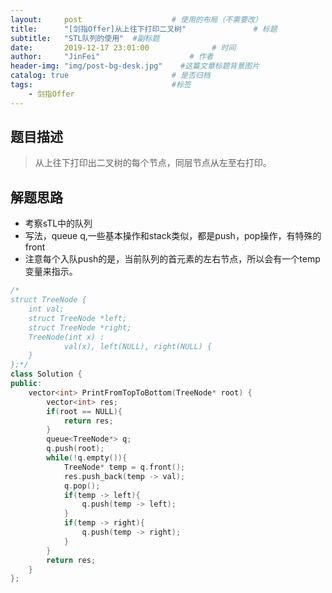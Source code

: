 ```yaml
---
layout:     post                    # 使用的布局（不需要改） 
title:      "[剑指Offer]从上往下打印二叉树"               # 标题  
subtitle:   "STL队列的使用"  #副标题 
date:       2019-12-17 23:01:00              # 时间 
author:     "JinFei"                    # 作者 
header-img: "img/post-bg-desk.jpg"    #这篇文章标题背景图片 
catalog: true                       # 是否归档 
tags:                               #标签     
    - 剑指Offer 
---
```


## 题目描述
> 从上往下打印出二叉树的每个节点，同层节点从左至右打印。

## 解题思路

- 考察sTL中的队列
- 写法，queue<int> q,一些基本操作和stack类似，都是push，pop操作，有特殊的front
- 注意每个入队push的是，当前队列的首元素的左右节点，所以会有一个temp变量来指示。

```C++
/*
struct TreeNode {
	int val;
	struct TreeNode *left;
	struct TreeNode *right;
	TreeNode(int x) :
			val(x), left(NULL), right(NULL) {
	}
};*/
class Solution {
public:
    vector<int> PrintFromTopToBottom(TreeNode* root) {
        vector<int> res;
        if(root == NULL){
            return res;
        }
        queue<TreeNode*> q;
        q.push(root);
        while(!q.empty()){
            TreeNode* temp = q.front();
            res.push_back(temp -> val);
            q.pop();
            if(temp -> left){
                q.push(temp -> left);
            }
            if(temp -> right){
                q.push(temp -> right);
            }
        }
        return res;
    }
};
```
